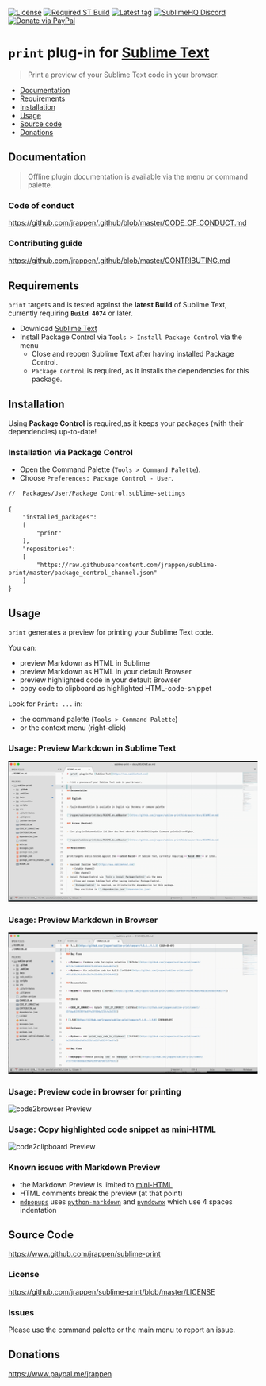 [![License](https://img.shields.io/github/license/jrappen/sublime-print.svg?style=flat-square)](https://github.com/jrappen/sublime-print/blob/master/LICENSE)
[![Required ST Build](https://img.shields.io/badge/ST-4074+-orange.svg?style=flat-square&logo=sublime-text)](https://www.sublimetext.com)
[![Latest tag](https://img.shields.io/github/tag/jrappen/sublime-print.svg?style=flat-square&logo=github)](https://github.com/jrappen/sublime-print/tags)
[![SublimeHQ Discord](https://img.shields.io/discord/280102180189634562?label=SublimeHQ%20Discord&logo=discord&style=flat-square)](https://discord.gg/D43Pecu)
[![Donate via PayPal](https://img.shields.io/badge/paypal.me-jrappen-009cde.svg?style=flat-square&logo=paypal)](https://www.paypal.me/jrappen)

# `print` plug-in for [Sublime Text](https://www.sublimetext.com)

> Print a preview of your Sublime Text code in your browser.

* [Documentation](#documentation)
* [Requirements](#requirements)
* [Installation](#installation)
* [Usage](#usage)
* [Source code](#source-code)
* [Donations](#donations)

## Documentation

> Offline plugin documentation is available via the menu or command palette.

### Code of conduct

<https://github.com/jrappen/.github/blob/master/CODE_OF_CONDUCT.md>

### Contributing guide

<https://github.com/jrappen/.github/blob/master/CONTRIBUTING.md>

## Requirements

`print` targets and is tested against the **latest Build** of Sublime Text, currently requiring **`Build 4074`** or later.

* Download [Sublime Text](https://www.sublimetext.com)
* Install Package Control via `Tools > Install Package Control` via the menu
    * Close and reopen Sublime Text after having installed Package Control.
    * `Package Control` is required, as it installs the dependencies for this package.

## Installation

Using **Package Control** is required,as it keeps your packages (with their dependencies) up-to-date!

### Installation via Package Control

* Open the Command Palette (`Tools > Command Palette`).
* Choose `Preferences: Package Control - User`.

```jsonc
//  Packages/User/Package Control.sublime-settings

{
    "installed_packages":
    [
        "print"
    ],
    "repositories":
    [
        "https://raw.githubusercontent.com/jrappen/sublime-print/master/package_control_channel.json"
    ]
}
```

## Usage

`print` generates a preview for printing your Sublime Text code.

You can:

* preview Markdown as HTML in Sublime
* preview Markdown as HTML in your default Browser
* preview highlighted code in your default Browser
* copy code to clipboard as highlighted HTML-code-snippet

Look for `Print: ...` in:

* the command palette (`Tools > Command Palette`)
* or the context menu (right-click)

### Usage: Preview Markdown in Sublime Text

![md2subl Preview](./docs/img/md2subl.gif)

### Usage: Preview Markdown in Browser

![md2browser Preview](./docs/img/md2browser.gif)

### Usage: Preview code in browser for printing

![code2browser Preview](./docs/img/code2browser.gif)

### Usage: Copy highlighted code snippet as mini-HTML

![code2clipboard Preview](./docs/img/code2clipboard.gif)

### Known issues with Markdown Preview

* the Markdown Preview is limited to
  [mini-HTML](https://www.sublimetext.com/docs/minihtml.html)
* HTML comments break the preview (at that point)
* [`mdpopups`](https://github.com/facelessuser/sublime-markdown-popups)
  uses [`python-markdown`](https://github.com/facelessuser/sublime-markdown)
  and
  [`pymdownx`](https://github.com/facelessuser/sublime-pymdownx)
  which use 4 spaces indentation

## Source Code

<https://www.github.com/jrappen/sublime-print>

### License

<https://github.com/jrappen/sublime-print/blob/master/LICENSE>

### Issues

Please use the command palette or the main menu to report an issue.

## Donations

<https://www.paypal.me/jrappen>
